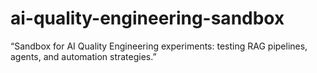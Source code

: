 # ai-quality-engineering-sandbox
“Sandbox for AI Quality Engineering experiments: testing RAG pipelines, agents, and automation strategies.”
